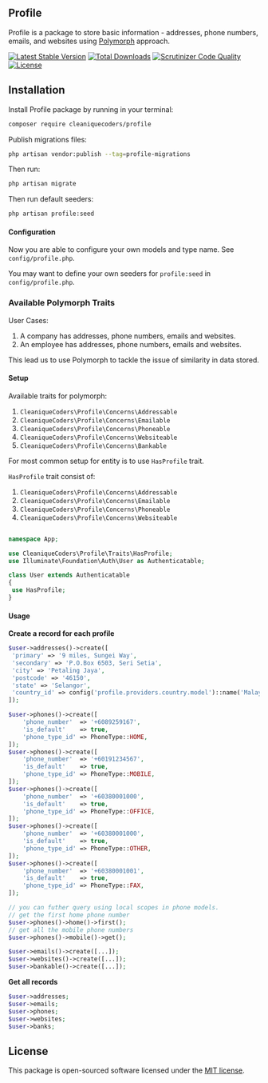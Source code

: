 ## Profile

Profile is a package to store basic information - addresses, phone numbers, emails, and websites using [Polymorph](https://laravel.com/docs/6.x/eloquent-relationships#polymorphic-relationships) approach.

[![Latest Stable Version](https://poser.pugx.org/cleaniquecoders/profile/v/stable)](https://packagist.org/packages/cleaniquecoders/profile) [![Total Downloads](https://poser.pugx.org/cleaniquecoders/profile/downloads)](https://packagist.org/packages/cleaniquecoders/profile) [![Scrutinizer Code Quality](https://scrutinizer-ci.com/g/cleaniquecoders/profile/badges/quality-score.png?b=master)](https://scrutinizer-ci.com/g/cleaniquecoders/profile/?branch=master) [![License](https://poser.pugx.org/cleaniquecoders/profile/license)](https://packagist.org/packages/cleaniquecoders/profile)

## Installation

Install Profile package by running in your terminal:

```bash
composer require cleaniquecoders/profile
```

Publish migrations files:

```bash
php artisan vendor:publish --tag=profile-migrations
```

Then run:

```bash
php artisan migrate
```

Then run default seeders:

```bash
php artisan profile:seed
```

#### Configuration

Now you are able to configure your own models and type name. See `config/profile.php`.

You may want to define your own seeders for `profile:seed` in `config/profile.php`.

### Available Polymorph Traits

User Cases:

1. A company has addresses, phone numbers, emails and websites.
2. An employee has addresses, phone numbers, emails and websites.

This lead us to use Polymorph to tackle the issue of similarity in data stored.

#### Setup

Available traits for polymorph:

1. `CleaniqueCoders\Profile\Concerns\Addressable`
2. `CleaniqueCoders\Profile\Concerns\Emailable`
3. `CleaniqueCoders\Profile\Concerns\Phoneable`
4. `CleaniqueCoders\Profile\Concerns\Websiteable`
5. `CleaniqueCoders\Profile\Concerns\Bankable`

For most common setup for entity is to use `HasProfile` trait.

`HasProfile` trait consist of:

1. `CleaniqueCoders\Profile\Concerns\Addressable`
2. `CleaniqueCoders\Profile\Concerns\Emailable`
3. `CleaniqueCoders\Profile\Concerns\Phoneable`
4. `CleaniqueCoders\Profile\Concerns\Websiteable`

```php

namespace App;

use CleaniqueCoders\Profile\Traits\HasProfile;
use Illuminate\Foundation\Auth\User as Authenticatable;

class User extends Authenticatable
{
 use HasProfile;
}
```

#### Usage

**Create a record for each profile**

```php
$user->addresses()->create([
 'primary' => '9 miles, Sungei Way',
 'secondary' => 'P.O.Box 6503, Seri Setia',
 'city' => 'Petaling Jaya',
 'postcode' => '46150',
 'state' => 'Selangor',
 'country_id' => config('profile.providers.country.model')::name('Malaysia')->first()->id
]);
```

```php
$user->phones()->create([
    'phone_number'  => '+6089259167',
    'is_default'    => true,
    'phone_type_id' => PhoneType::HOME,
]);
$user->phones()->create([
    'phone_number'  => '+60191234567',
    'is_default'    => true,
    'phone_type_id' => PhoneType::MOBILE,
]);
$user->phones()->create([
    'phone_number'  => '+60380001000',
    'is_default'    => true,
    'phone_type_id' => PhoneType::OFFICE,
]);
$user->phones()->create([
    'phone_number'  => '+60380001000',
    'is_default'    => true,
    'phone_type_id' => PhoneType::OTHER,
]);
$user->phones()->create([
    'phone_number'  => '+60380001001',
    'is_default'    => true,
    'phone_type_id' => PhoneType::FAX,
]);

// you can futher query using local scopes in phone models.
// get the first home phone number
$user->phones()->home()->first();
// get all the mobile phone numbers
$user->phones()->mobile()->get();
```

```php
$user->emails()->create([...]);
$user->websites()->create([...]);
$user->bankable()->create([...]);
```

**Get all records**

```php
$user->addresses;
$user->emails;
$user->phones;
$user->websites;
$user->banks;
```

## License

This package is open-sourced software licensed under the [MIT license](http://opensource.org/licenses/MIT).
